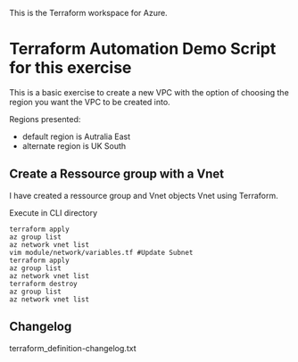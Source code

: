 This is the Terraform workspace for Azure.

# Terraform Automation Demo Script for this exercise

This is a basic exercise to create a new VPC with the option of choosing the region you want the VPC to be created into.

Regions presented:
- default region is Autralia East
- alternate region is UK South

## Create a Ressource group with a Vnet

I have created a ressource group and Vnet objects Vnet using Terraform.

Execute in CLI directory

```
terraform apply
az group list
az network vnet list
vim module/network/variables.tf #Update Subnet
terraform apply
az group list
az network vnet list
terraform destroy
az group list
az network vnet list

```

## Changelog
terraform_definition-changelog.txt
